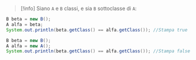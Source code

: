 
>[!info] 
> Siano `A` e `B` classi, e sia `B` sottoclasse di `A`:

```java
B beta = new B();  
A alfa = beta;  
System.out.println(beta.getClass() == alfa.getClass()); //Stampa true
```

```java
B beta = new B();  
A alfa = new A();  
System.out.println(beta.getClass() == alfa.getClass()); //Stampa false
```
